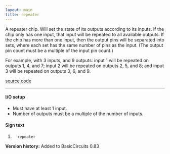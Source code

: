 ```yaml
---
layout: main
title: repeater
---
```


A repeater chip. Will set the state of its outputs according to its inputs.
If the chip only has one input, that input will be repeated to all available
outputs. If the chip has more than one input, then the output pins will be
separated into sets, where each set has the same number of pins as the input.
(The output pin count must be a multiple of the input pin count.)

For example, with 3 inputs, and 9 outputs: input 1 will be repeated on outputs
1, 4, and 7; input 2 will be repeated on outputs 2, 5, and 8; and input 3 will
be repeated on outputs 3, 6, and 9.

[source code](https://github.com/eisental/BasicCircuits/blob/master/src/main/java/org/tal/basiccircuits/repeater.java)
    
* * *


#### I/O setup 
* Must have at least 1 input.
* Number of outputs must be a multiple of the number of inputs.

#### Sign text
1. `   repeater   `

__Version history:__ Added to BasicCircuits 0.83